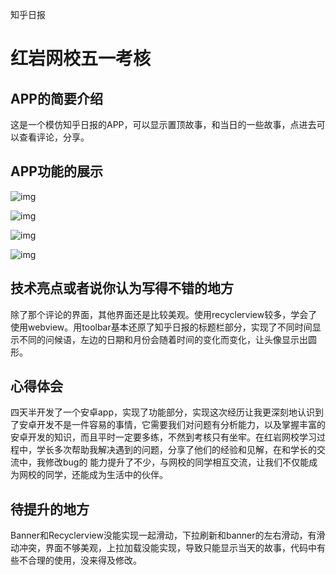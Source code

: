 知乎日报

# 红岩网校五一考核

## APP的简要介绍

这是一个模仿知乎日报的APP，可以显示置顶故事，和当日的一些故事，点进去可以查看评论，分享。

## APP功能的展示

![img](https://f1zvi5y30aw.feishu.cn/space/api/box/stream/download/asynccode/?code=NjQ3Yzk2OGFhMDE2MmVjNzQ4Yjc5NmVmYjQ5ZGNmMGNfQ1pBRlpVRjl5aEVwTGloM2hqZnVuSmpoaFVHcHM2Y3FfVG9rZW46S3Z3SmJraWgzb2hzYWV4dXZ6QWNKOVlZblFlXzE2ODMwODU2NDY6MTY4MzA4OTI0Nl9WNA)

![img](https://f1zvi5y30aw.feishu.cn/space/api/box/stream/download/asynccode/?code=NDkxODAzMzUyYjFkNjc1ZjVmMDE1YjlhZWMzZWMwOGVfYXlOODcxbjBKMUhBbXVBcFFkcUhMQ3dIb3ltYkVzRmRfVG9rZW46V1VDU2IyRmZVb25PYjF4eGtIN2M3MnMwblNnXzE2ODMwODU2NDY6MTY4MzA4OTI0Nl9WNA)

![img](https://f1zvi5y30aw.feishu.cn/space/api/box/stream/download/asynccode/?code=NDUzYmJmOTEzYWI0NGNiOTUxNWIwN2JkMzM5ZDhlYjJfZTNKYkVnQWlCMGdCRGJmalFiUDVPMzdMTXlSYWtlU21fVG9rZW46SkhNNmIzZWRPb3N5bVB4V2hscmN1c0s3bjFiXzE2ODMwODU2NDY6MTY4MzA4OTI0Nl9WNA)

![img](https://f1zvi5y30aw.feishu.cn/space/api/box/stream/download/asynccode/?code=MGY3YzIzODViNmZiZmZkNDFiOGQ4NjA0MjA0NGQyN2VfR29ob3JEb0hLdVhGZDRHWFFVd2E3Sld2VGVwWlNsWGJfVG9rZW46TjFlcmJHSzZFbzNsOU94TG9DR2NXZnYxbmFjXzE2ODMwODU2NDY6MTY4MzA4OTI0Nl9WNA)

## 技术亮点或者说你认为写得不错的地方

除了那个评论的界面，其他界面还是比较美观。使用recyclerview较多，学会了使用webview。用toolbar基本还原了知乎日报的标题栏部分，实现了不同时间显示不同的问候语，左边的日期和月份会随着时间的变化而变化，让头像显示出圆形。

## 心得体会

四天半开发了一个安卓app，实现了功能部分，实现这次经历让我更深刻地认识到了安卓开发不是一件容易的事情，它需要我们对问题有分析能力，以及掌握丰富的安卓开发的知识，而且平时一定要多练，不然到考核只有坐牢。在红岩网校学习过程中，学长多次帮助我解决遇到的问题，分享了他们的经验和见解，在和学长的交流中，我修改bug的 能力提升了不少，与网校的同学相互交流，让我们不仅能成为网校的同学，还能成为生活中的伙伴。

## 待提升的地方

Banner和Recyclerview没能实现一起滑动，下拉刷新和banner的左右滑动，有滑动冲突，界面不够美观，上拉加载没能实现，导致只能显示当天的故事，代码中有些不合理的使用，没来得及修改。
